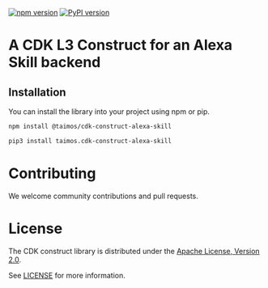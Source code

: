 [![npm version](https://badge.fury.io/js/%40taimos%2Fcdk-construct-hosting.svg)](https://badge.fury.io/js/%40taimos%2Fcdk-construct-hosting)
[![PyPI version](https://badge.fury.io/py/taimos.cdk-construct-hosting.svg)](https://badge.fury.io/py/taimos.cdk-construct-hosting)


# A CDK L3 Construct for an Alexa Skill backend

## Installation

You can install the library into your project using npm or pip.

```bash
npm install @taimos/cdk-construct-alexa-skill

pip3 install taimos.cdk-construct-alexa-skill
```

# Contributing

We welcome community contributions and pull requests. 

# License

The CDK construct library is distributed under the [Apache License, Version 2.0](https://www.apache.org/licenses/LICENSE-2.0).

See [LICENSE](./LICENSE) for more information.